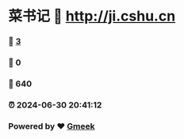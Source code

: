 # 菜书记 :link: http://ji.cshu.cn 
### :page_facing_up: [3](http://ji.cshu.cn/tag.html) 
### :speech_balloon: 0 
### :hibiscus: 640 
### :alarm_clock: 2024-06-30 20:41:12 
### Powered by :heart: [Gmeek](https://github.com/Meekdai/Gmeek)
